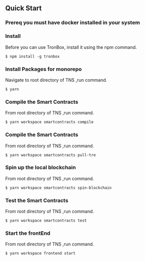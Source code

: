 ## Quick Start
### Prereq you must have docker installed in your system

### Install<br>
Before you can use TronBox, install it using the npm command.
```
$ npm install -g tronbox
```
### Install Packages for monorepo<br>
Navigate to root directory of TNS ,run command.
```
$ yarn
```
### Compile the Smart Contracts<br>
From root directory of TNS ,run command.
```
$ yarn workspace smartcontracts compile
```

### Compile the Smart Contracts<br>
From root directory of TNS ,run command.
```
$ yarn workspace smartcontracts pull-tre
```

### Spin up the local blockchain<br>
From root directory of TNS ,run command.
```
$ yarn workspace smartcontracts spin-blockchain
```

### Test the Smart Contracts<br>
From root directory of TNS ,run command.
```
$ yarn workspace smartcontracts test
```

### Start the frontEnd<br>
From root directory of TNS ,run command.
```
$ yarn workspace frontend start
```
